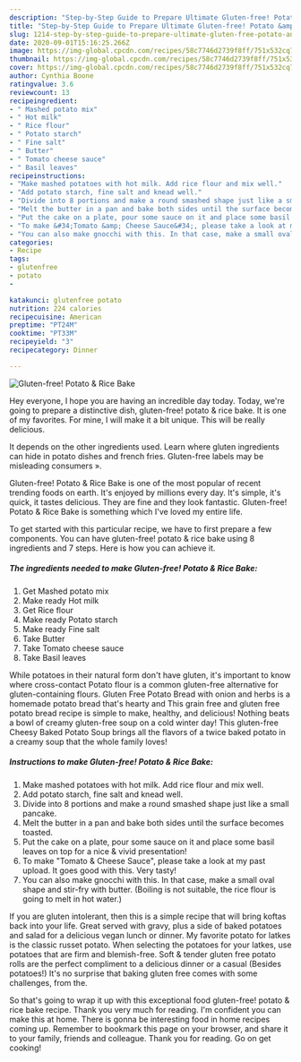 ```yaml
---
description: "Step-by-Step Guide to Prepare Ultimate Gluten-free! Potato &amp;amp; Rice Bake"
title: "Step-by-Step Guide to Prepare Ultimate Gluten-free! Potato &amp;amp; Rice Bake"
slug: 1214-step-by-step-guide-to-prepare-ultimate-gluten-free-potato-and-amp-rice-bake
date: 2020-09-01T15:16:25.266Z
image: https://img-global.cpcdn.com/recipes/58c7746d2739f8ff/751x532cq70/gluten-free-potato-rice-bake-recipe-main-photo.jpg
thumbnail: https://img-global.cpcdn.com/recipes/58c7746d2739f8ff/751x532cq70/gluten-free-potato-rice-bake-recipe-main-photo.jpg
cover: https://img-global.cpcdn.com/recipes/58c7746d2739f8ff/751x532cq70/gluten-free-potato-rice-bake-recipe-main-photo.jpg
author: Cynthia Boone
ratingvalue: 3.6
reviewcount: 13
recipeingredient:
- " Mashed potato mix"
- " Hot milk"
- " Rice flour"
- " Potato starch"
- " Fine salt"
- " Butter"
- " Tomato cheese sauce"
- " Basil leaves"
recipeinstructions:
- "Make mashed potatoes with hot milk. Add rice flour and mix well."
- "Add potato starch, fine salt and knead well."
- "Divide into 8 portions and make a round smashed shape just like a small pancake."
- "Melt the butter in a pan and bake both sides until the surface becomes toasted."
- "Put the cake on a plate, pour some sauce on it and place some basil leaves on top for a nice &amp; vivid presentation!"
- "To make &#34;Tomato &amp; Cheese Sauce&#34;, please take a look at my past upload. It goes good with this. Very tasty!"
- "You can also make gnocchi with this. In that case, make a small oval shape and stir-fry with butter. (Boiling is not suitable, the rice flour is going to melt in hot water.)"
categories:
- Recipe
tags:
- glutenfree
- potato
- 

katakunci: glutenfree potato  
nutrition: 224 calories
recipecuisine: American
preptime: "PT24M"
cooktime: "PT33M"
recipeyield: "3"
recipecategory: Dinner

---
```



![Gluten-free! Potato &amp; Rice Bake](https://img-global.cpcdn.com/recipes/58c7746d2739f8ff/751x532cq70/gluten-free-potato-rice-bake-recipe-main-photo.jpg)

Hey everyone, I hope you are having an incredible day today. Today, we're going to prepare a distinctive dish, gluten-free! potato &amp; rice bake. It is one of my favorites. For mine, I will make it a bit unique. This will be really delicious.

It depends on the other ingredients used. Learn where gluten ingredients can hide in potato dishes and french fries. Gluten-free labels may be misleading consumers ».

Gluten-free! Potato &amp; Rice Bake is one of the most popular of recent trending foods on earth. It's enjoyed by millions every day. It's simple, it's quick, it tastes delicious. They are fine and they look fantastic. Gluten-free! Potato &amp; Rice Bake is something which I've loved my entire life.


To get started with this particular recipe, we have to first prepare a few components. You can have gluten-free! potato &amp; rice bake using 8 ingredients and 7 steps. Here is how you can achieve it.

<!--inarticleads1-->

##### The ingredients needed to make Gluten-free! Potato &amp; Rice Bake:

1. Get  Mashed potato mix
1. Make ready  Hot milk
1. Get  Rice flour
1. Make ready  Potato starch
1. Make ready  Fine salt
1. Take  Butter
1. Take  Tomato cheese sauce
1. Take  Basil leaves


While potatoes in their natural form don&#39;t have gluten, it&#39;s important to know where cross-contact Potato flour is a common gluten-free alternative for gluten-containing flours. Gluten Free Potato Bread with onion and herbs is a homemade potato bread that&#39;s hearty and This grain free and gluten free potato bread recipe is simple to make, healthy, and delicious! Nothing beats a bowl of creamy gluten-free soup on a cold winter day! This gluten-free Cheesy Baked Potato Soup brings all the flavors of a twice baked potato in a creamy soup that the whole family loves! 

<!--inarticleads2-->

##### Instructions to make Gluten-free! Potato &amp; Rice Bake:

1. Make mashed potatoes with hot milk. Add rice flour and mix well.
1. Add potato starch, fine salt and knead well.
1. Divide into 8 portions and make a round smashed shape just like a small pancake.
1. Melt the butter in a pan and bake both sides until the surface becomes toasted.
1. Put the cake on a plate, pour some sauce on it and place some basil leaves on top for a nice &amp; vivid presentation!
1. To make &#34;Tomato &amp; Cheese Sauce&#34;, please take a look at my past upload. It goes good with this. Very tasty!
1. You can also make gnocchi with this. In that case, make a small oval shape and stir-fry with butter. (Boiling is not suitable, the rice flour is going to melt in hot water.)


If you are gluten intolerant, then this is a simple recipe that will bring koftas back into your life. Great served with gravy, plus a side of baked potatoes and salad for a delicious vegan lunch or dinner. My favorite potato for latkes is the classic russet potato. When selecting the potatoes for your latkes, use potatoes that are firm and blemish-free. Soft &amp; tender gluten free potato rolls are the perfect compliment to a delicious dinner or a casual (Besides potatoes!) It&#39;s no surprise that baking gluten free comes with some challenges, from the. 

So that's going to wrap it up with this exceptional food gluten-free! potato &amp; rice bake recipe. Thank you very much for reading. I'm confident you can make this at home. There is gonna be interesting food in home recipes coming up. Remember to bookmark this page on your browser, and share it to your family, friends and colleague. Thank you for reading. Go on get cooking!
